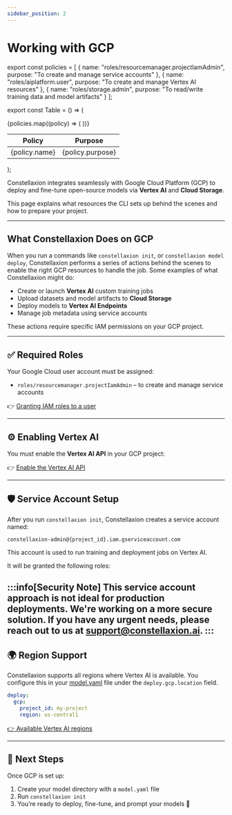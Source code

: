 ```yaml
---
sidebar_position: 2
---
```

# Working with GCP

export const policies = [
  {
    name: "roles/resourcemanager.projectIamAdmin",
    purpose: "To create and manage service accounts"
  },
  {
    name: "roles/aiplatform.user",
    purpose: "To create and manage Vertex AI resources"
  },
  {
    name: "roles/storage.admin",
    purpose: "To read/write training data and model artifacts"
  }
];

export const Table = () => (
  <table style={{ fontFamily: 'Monospace' }}>
    <thead>
      <tr>
        <th>Policy</th>
        <th>Purpose</th>
      </tr>
    </thead>
    <tbody>
      {policies.map((policy) => (
        <tr key={policy.name}>
          <td style={{ fontWeight: 'bold' }}>{policy.name}</td>
          <td>{policy.purpose}</td>
        </tr>
      ))}
    </tbody>
  </table>
);

Constellaxion integrates seamlessly with Google Cloud Platform (GCP) to deploy and fine-tune open-source models via **Vertex AI** and **Cloud Storage**.

This page explains what resources the CLI sets up behind the scenes and how to prepare your project.

---

## What Constellaxion Does on GCP

When you run a commands like `constellaxion init`, or `constellaxion model deploy`, Constellaxion performs a series of actions behind the scenes to enable the right GCP resources to handle the job. Some examples of what Constellaxion might do:

- Create or launch **Vertex AI** custom training jobs
- Upload datasets and model artifacts to **Cloud Storage**
- Deploy models to **Vertex AI Endpoints**
- Manage job metadata using service accounts

These actions require specific IAM permissions on your GCP project.

---

## ✅ Required Roles

Your Google Cloud user account must be assigned:

- `roles/resourcemanager.projectIamAdmin` – to create and manage service accounts

👉 [Granting IAM roles to a user](https://cloud.google.com/iam/docs/granting-changing-revoking-access#grant-single-role)

---

## ⚙️ Enabling Vertex AI

You must enable the **Vertex AI API** in your GCP project:

👉 [Enable the Vertex AI API](https://console.cloud.google.com/flows/enableapi?apiid=aiplatform.googleapis.com)

---

## 🛡️ Service Account Setup

After you run `constellaxion init`, Constellaxion creates a service account named:

`constellaxion-admin@{project_id}.iam.gserviceaccount.com`

This account is used to run training and deployment jobs on Vertex AI.

It will be granted the following roles:
<Table />

:::info[Security Note] 
This service account approach is not ideal for production deployments. We're working on a more secure solution. If you have any urgent needs, please reach out to us at [support@constellaxion.ai](mailto:support@constellaxion.ai).
:::
---

## 🌍 Region Support

Constellaxion supports all regions where Vertex AI is available. You configure this in your [model.yaml](../configure/model-yaml.md) file under the `deploy.gcp.location` field.

```yaml
deploy:
  gcp:
    project_id: my-project
    region: us-central1
```

[👉 Available Vertex AI regions](https://cloud.google.com/vertex-ai/docs/general/locations)

---


## 🧪 Next Steps

Once GCP is set up:
1. Create your model directory with a `model.yaml` file
2. Run `constellaxion init`
3. You’re ready to deploy, fine-tune, and prompt your models 🚀